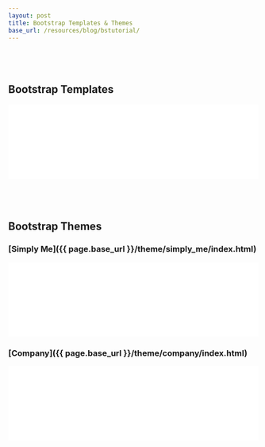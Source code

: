 ```yaml
---
layout: post
title: Bootstrap Templates & Themes
base_url: /resources/blog/bstutorial/
---
```


## &nbsp;
## Bootstrap Templates

<iframe src="{{ page.base_url }}/template/index.html" style="border:none; width: 100%;" scrolling="no" onload="this.style.height=this.contentDocument.body.scrollHeight +'px';">
</iframe>

## &nbsp;
## Bootstrap Themes

### [Simply Me]({{ page.base_url }}/theme/simply_me/index.html)

<iframe src="{{ page.base_url }}/theme/simply_me/index.html" style="border:none; width: 100%;"
onload="this.style.height=this.contentDocument.body.scrollWidth * 2 +'px';">
</iframe>


### [Company]({{ page.base_url }}/theme/company/index.html)

<iframe src="{{ page.base_url }}/theme/company/index.html" style="border:none; width: 100%;"
onload="this.style.height=this.contentDocument.body.scrollWidth * 2 +'px';">
</iframe>
